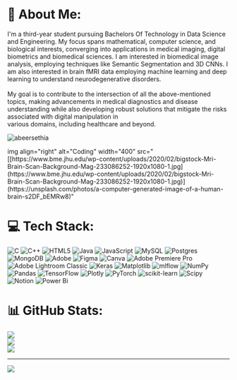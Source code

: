 # 💫 About Me: 
I'm a third-year student pursuing Bachelors Of Technology in Data Science and Engineering. My focus spans mathematical, computer science, and biological interests, converging into applications in medical imaging, digital biometrics and biomedical sciences. I am interested in biomedical image analysis, employing techniques like Semantic Segmentation and 3D CNNs. I am also interested in brain fMRI data employing machine learning and deep learning to understand neurodegenerative disorders. <br><br>My goal is to contribute to the intersection of all the above-mentioned topics, making advancements in medical diagnostics and disease understanding while also developing robust solutions that mitigate the risks associated with digital manipulation in <br>various domains, including healthcare and beyond.

<p align="left"> <img src="https://komarev.com/ghpvc/?username=abeersethia&label=Profile%20views&color=0e75b6&style=flat" alt="abeersethia" /> </p>
img align="right" alt="Coding" width="400" src="[[https://www.bme.jhu.edu/wp-content/uploads/2020/02/bigstock-Mri-Brain-Scan-Background-Mag-233086252-1920x1080-1.jpg](https://www.bme.jhu.edu/wp-content/uploads/2020/02/bigstock-Mri-Brain-Scan-Background-Mag-233086252-1920x1080-1.jpg)](https://unsplash.com/photos/a-computer-generated-image-of-a-human-brain-s2DF_bEMRw8)"


# 💻 Tech Stack:
![C](https://img.shields.io/badge/c-%2300599C.svg?style=flat-square&logo=c&logoColor=white) ![C++](https://img.shields.io/badge/c++-%2300599C.svg?style=flat-square&logo=c%2B%2B&logoColor=white) ![HTML5](https://img.shields.io/badge/html5-%23E34F26.svg?style=flat-square&logo=html5&logoColor=white) ![Java](https://img.shields.io/badge/java-%23ED8B00.svg?style=flat-square&logo=openjdk&logoColor=white) ![JavaScript](https://img.shields.io/badge/javascript-%23323330.svg?style=flat-square&logo=javascript&logoColor=%23F7DF1E) ![MySQL](https://img.shields.io/badge/mysql-4479A1.svg?style=flat-square&logo=mysql&logoColor=white) ![Postgres](https://img.shields.io/badge/postgres-%23316192.svg?style=flat-square&logo=postgresql&logoColor=white) ![MongoDB](https://img.shields.io/badge/MongoDB-%234ea94b.svg?style=flat-square&logo=mongodb&logoColor=white) ![Adobe](https://img.shields.io/badge/adobe-%23FF0000.svg?style=flat-square&logo=adobe&logoColor=white) ![Figma](https://img.shields.io/badge/figma-%23F24E1E.svg?style=flat-square&logo=figma&logoColor=white) ![Canva](https://img.shields.io/badge/Canva-%2300C4CC.svg?style=flat-square&logo=Canva&logoColor=white) ![Adobe Premiere Pro](https://img.shields.io/badge/Adobe%20Premiere%20Pro-9999FF.svg?style=flat-square&logo=Adobe%20Premiere%20Pro&logoColor=white) ![Adobe Lightroom Classic](https://img.shields.io/badge/Adobe%20Lightroom%20Classic-31A8FF.svg?style=flat-square&logo=Adobe%20Lightroom%20Classic&logoColor=white) ![Keras](https://img.shields.io/badge/Keras-%23D00000.svg?style=flat-square&logo=Keras&logoColor=white) ![Matplotlib](https://img.shields.io/badge/Matplotlib-%23ffffff.svg?style=flat-square&logo=Matplotlib&logoColor=black) ![mlflow](https://img.shields.io/badge/mlflow-%23d9ead3.svg?style=flat-square&logo=numpy&logoColor=blue) ![NumPy](https://img.shields.io/badge/numpy-%23013243.svg?style=flat-square&logo=numpy&logoColor=white) ![Pandas](https://img.shields.io/badge/pandas-%23150458.svg?style=flat-square&logo=pandas&logoColor=white) ![TensorFlow](https://img.shields.io/badge/TensorFlow-%23FF6F00.svg?style=flat-square&logo=TensorFlow&logoColor=white) ![Plotly](https://img.shields.io/badge/Plotly-%233F4F75.svg?style=flat-square&logo=plotly&logoColor=white) ![PyTorch](https://img.shields.io/badge/PyTorch-%23EE4C2C.svg?style=flat-square&logo=PyTorch&logoColor=white) ![scikit-learn](https://img.shields.io/badge/scikit--learn-%23F7931E.svg?style=flat-square&logo=scikit-learn&logoColor=white) ![Scipy](https://img.shields.io/badge/SciPy-%230C55A5.svg?style=flat-square&logo=scipy&logoColor=%white) ![Notion](https://img.shields.io/badge/Notion-%23000000.svg?style=flat-square&logo=notion&logoColor=white) ![Power Bi](https://img.shields.io/badge/power_bi-F2C811?style=flat-square&logo=powerbi&logoColor=black)
# 📊 GitHub Stats:
![](https://github-readme-stats.vercel.app/api?username=abeersethia&theme=dark&hide_border=false&include_all_commits=false&count_private=false)<br/>
![](https://github-readme-streak-stats.herokuapp.com/?user=abeersethia&theme=dark&hide_border=false)<br/>
![](https://github-readme-stats.vercel.app/api/top-langs/?username=abeersethia&theme=dark&hide_border=false&include_all_commits=false&count_private=false&layout=compact)

---
[![](https://visitcount.itsvg.in/api?id=abeersethia&icon=0&color=0)](https://visitcount.itsvg.in)

<!-- Proudly created with GPRM ( https://gprm.itsvg.in ) -->
